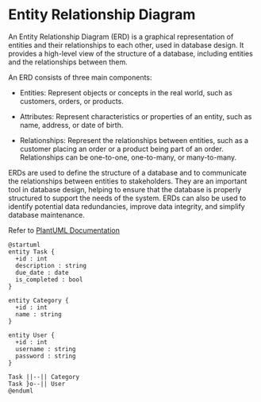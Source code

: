 # Entity Relationship Diagram
An Entity Relationship Diagram (ERD) is a graphical representation of entities and their relationships to each other, used in database design. It provides a high-level view of the structure of a database, including entities and the relationships between them.

An ERD consists of three main components:

- Entities: Represent objects or concepts in the real world, such as customers, orders, or products.

- Attributes: Represent characteristics or properties of an entity, such as name, address, or date of birth.

- Relationships: Represent the relationships between entities, such as a customer placing an order or a product being part of an order. Relationships can be one-to-one, one-to-many, or many-to-many.

ERDs are used to define the structure of a database and to communicate the relationships between entities to stakeholders. They are an important tool in database design, helping to ensure that the database is properly structured to support the needs of the system. ERDs can also be used to identify potential data redundancies, improve data integrity, and simplify database maintenance.

Refer to [PlantUML Documentation](https://plantuml.com/ie-diagram)

``` plantuml
@startuml
entity Task {
  +id : int
  description : string
  due_date : date
  is_completed : bool
}

entity Category {
  +id : int
  name : string
}

entity User {
  +id : int
  username : string
  password : string
}

Task ||--|| Category
Task }o--|| User
@enduml
```